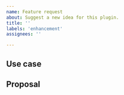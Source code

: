 ```yaml
---
name: Feature request
about: Suggest a new idea for this plugin.
title: ''
labels: 'enhancement'
assignees: ''

---
```


<!-- Thank you for using this plugin!

     If you are looking for support, please check out our documentation
     or consider asking a question on Stack Overflow:
      * https://flutter.dev/
      * https://api.flutter.dev/
      * https://stackoverflow.com/questions/tagged/flutter?sort=frequent

     If you have found a bug or if our documentation doesn't have an answer
     to what you're looking for, then fill our the other template.
-->

## Use case

<!--
     Please tell us the problem you are running into that led to you wanting
     a new feature.

     Is your feature request related to a problem? Please give a clear and
     concise description of what the problem is.

     Describe alternative solutions you've considered. Is there another package
     on pub.dev/flutter that already solves this?
-->

## Proposal

<!--
     Briefly but precisely describe what you would like the plugin to be able to do.

     Consider attaching images showing what you are imagining.
-->
